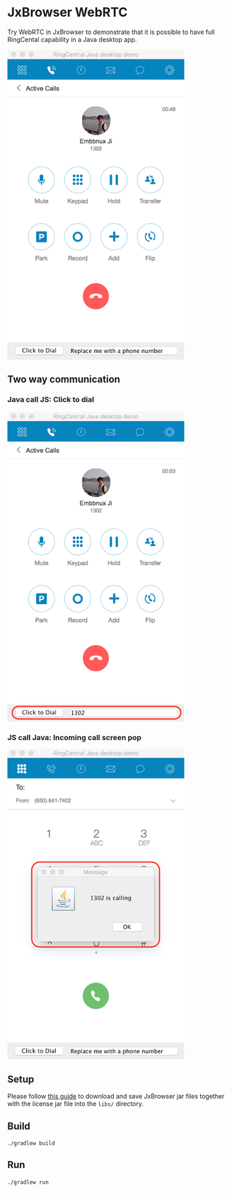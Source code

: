 # JxBrowser WebRTC

Try WebRTC in JxBrowser to demonstrate that it is possible to have full RingCental capability in a Java desktop app.

<img width="400" alt="calling" src="screenshots/calling.png"/>


## Two way communication

### Java call JS: Click to dial

<img width="400" alt="click to dial" src="screenshots/c2d.png"/>

### JS call Java: Incoming call screen pop

<img width="400" alt="incoming call screen pop" src="screenshots/screen-pop.png"/>


## Setup

Please follow [this guide](https://jxbrowser.support.teamdev.com/support/solutions/articles/9000012864-quick-start-guide-for-swing-developers) to download and save JxBrowser jar files together with the license jar file into the `libs/` directory.


## Build

```
./gradlew build
```


## Run

```
./gradlew run
```
